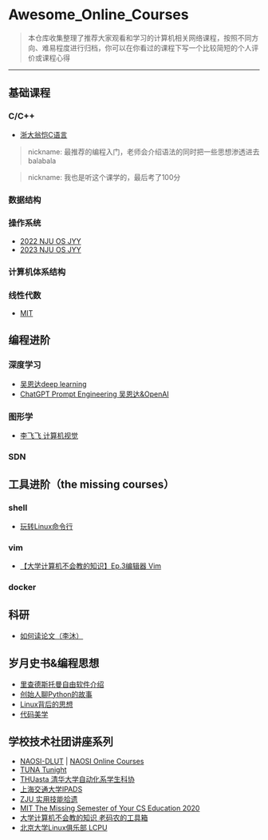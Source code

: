 # Awesome_Online_Courses

> 本仓库收集整理了推荐大家观看和学习的计算机相关网络课程，按照不同方向、难易程度进行归档，你可以在你看过的课程下写一个比较简短的个人评价或课程心得

---

## 基础课程

### C/C++

* [浙大翁恺C语言](url)

> nickname: 最推荐的编程入门，老师会介绍语法的同时把一些思想渗透进去balabala

> nickname: 我也是听这个课学的，最后考了100分

### 数据结构

### 操作系统

* [2022 NJU OS JYY](https://www.bilibili.com/video/BV1Cm4y1d7Ur)
* [2023 NJU OS JYY](https://www.bilibili.com/video/BV1Xx4y1V7JZ)

### 计算机体系结构

### 线性代数

* [MIT](https://www.bilibili.com/video/BV1ix411f7Yp)

## 编程进阶

### 深度学习

* [吴恩达deep learning](https://www.deeplearning.ai/)
* [ChatGPT Prompt Engineering 吴恩达&OpenAI](https://www.deeplearning.ai/short-courses/chatgpt-prompt-engineering-for-developers/)

### 图形学

* [李飞飞 计算机视觉](https://www.bilibili.com/video/BV1nJ411z7fe)

### SDN

## 工具进阶（the missing courses）

### shell

* [玩转Linux命令行](https://www.bilibili.com/medialist/detail/ml962290252?type=2)

### vim

* [【大学计算机不会教的知识】Ep.3编辑器 Vim](https://www.bilibili.com/video/BV1vi4y1t77y)

### docker

## 科研

* [如何读论文（李沐）](https://www.bilibili.com/video/BV1H44y1t75x)

## 岁月史书&编程思想

* [里查德斯托曼自由软件介绍](https://www.bilibili.com/video/BV1bL4y1W7D8)
* [创始人聊Python的故事](https://www.bilibili.com/video/BV1uE411y7bX)
* [Linux背后的思想](https://www.bilibili.com/video/BV1w7411Z71f)
* [代码美学](https://space.bilibili.com/1629390/channel/collectiondetail?sid=1068921&ctype=0)

## 学校技术社团讲座系列

* [NAOSI-DLUT](https://space.bilibili.com/1058346981) | [NAOSI Online Courses](https://github.com/NAOSI-DLUT/Online-Talk)
* [TUNA Tunight](https://tuna.moe/events/)
* [THUasta 清华大学自动化系学生科协](https://space.bilibili.com/676450636)
* [上海交通大学IPADS](https://space.bilibili.com/1085720801/channel/collectiondetail?sid=78079&ctype=0)
* [ZJU 实用技能拾遗](https://space.bilibili.com/171431343/channel/collectiondetail?sid=1213483)
* [MIT The Missing Semester of Your CS Education 2020](https://www.bilibili.com/video/BV1x7411H7wa)
* [大学计算机不会教的知识 老码农的工具箱](https://space.bilibili.com/469337/channel/seriesdetail?sid=925271&ctype=0)
* [北京大学Linux俱乐部 LCPU](https://space.bilibili.com/3461562830424779/)
